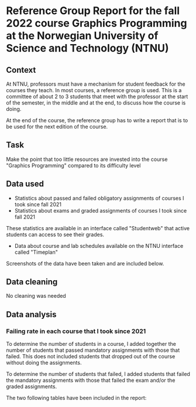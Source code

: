 # Reference Group Report for the fall 2022 course Graphics Programming at the Norwegian University of Science and Technology (NTNU) 

## Context

At NTNU, professors must have a mechanism for student feedback for the courses they teach. In most courses, a reference group is used. 
This is a committee of about 2 to 3 students that meet with the professor at the start of the semester, in the middle and at the end,
to discuss how the course is doing. 

At the end of the course, the reference group has to write a report that is to be used for the next edition of the course.

## Task

Make the point that too little resources are invested into the course "Graphics Programming" compared to its difficulty level

## Data used

- Statistics about passed and failed obligatory assignments of courses I took since fall 2021
- Statistics about exams and graded assignments of courses I took since fall 2021

These statistics are available in an interface called "Studentweb" that active students can access to see their grades.
  
- Data about course and lab schedules available on the NTNU interface called "Timeplan"

Screenshots of the data have been taken and are included below. 

## Data cleaning

No cleaning was needed

## Data analysis

### Failing rate in each course that I took since 2021

To determine the number of students in a course, I added together the number of students that passed mandatory assignments with those that failed.
This does not included students that dropped out of the course without doing the assignments. 

To determine the number of students that failed, I added students that failed the mandatory assignments with those that failed the exam and/or the graded assignments.

The two following tables have been included in the report: 


